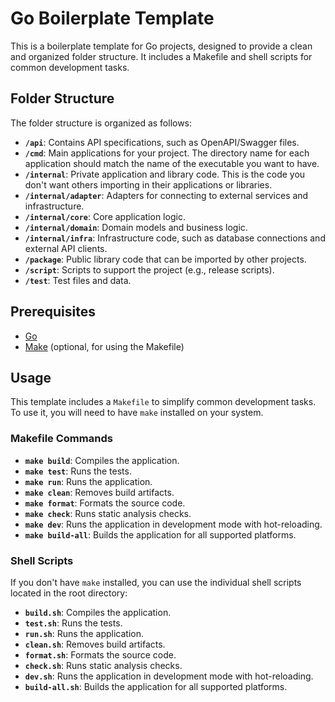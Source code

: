 # Go Boilerplate Template

This is a boilerplate template for Go projects, designed to provide a clean and organized folder structure. It includes a Makefile and shell scripts for common development tasks.

## Folder Structure

The folder structure is organized as follows:

- **`/api`**: Contains API specifications, such as OpenAPI/Swagger files.
- **`/cmd`**: Main applications for your project. The directory name for each application should match the name of the executable you want to have.
- **`/internal`**: Private application and library code. This is the code you don't want others importing in their applications or libraries.
- **`/internal/adapter`**: Adapters for connecting to external services and infrastructure.
- **`/internal/core`**: Core application logic.
- **`/internal/domain`**: Domain models and business logic.
- **`/internal/infra`**: Infrastructure code, such as database connections and external API clients.
- **`/package`**: Public library code that can be imported by other projects.
- **`/script`**: Scripts to support the project (e.g., release scripts).
- **`/test`**: Test files and data.

## Prerequisites

- [Go](https://golang.org/doc/install)
- [Make](https://www.gnu.org/software/make/) (optional, for using the Makefile)

## Usage

This template includes a `Makefile` to simplify common development tasks. To use it, you will need to have `make` installed on your system.

### Makefile Commands

- **`make build`**: Compiles the application.
- **`make test`**: Runs the tests.
- **`make run`**: Runs the application.
- **`make clean`**: Removes build artifacts.
- **`make format`**: Formats the source code.
- **`make check`**: Runs static analysis checks.
- **`make dev`**: Runs the application in development mode with hot-reloading.
- **`make build-all`**: Builds the application for all supported platforms.

### Shell Scripts

If you don't have `make` installed, you can use the individual shell scripts located in the root directory:

- **`build.sh`**: Compiles the application.
- **`test.sh`**: Runs the tests.
- **`run.sh`**: Runs the application.
- **`clean.sh`**: Removes build artifacts.
- **`format.sh`**: Formats the source code.
- **`check.sh`**: Runs static analysis checks.
- **`dev.sh`**: Runs the application in development mode with hot-reloading.
- **`build-all.sh`**: Builds the application for all supported platforms.
